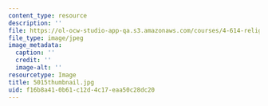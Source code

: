 ```yaml
---
content_type: resource
description: ''
file: https://ol-ocw-studio-app-qa.s3.amazonaws.com/courses/4-614-religious-architecture-and-islamic-cultures-fall-2002/f16b8a410b61c12d4c17eaa50c28dc20_5015thumbnail.jpg
file_type: image/jpeg
image_metadata:
  caption: ''
  credit: ''
  image-alt: ''
resourcetype: Image
title: 5015thumbnail.jpg
uid: f16b8a41-0b61-c12d-4c17-eaa50c28dc20
---
```

